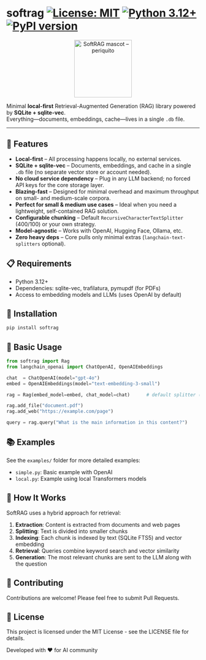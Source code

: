 # softrag [![License: MIT](https://img.shields.io/badge/License-MIT-yellow.svg)](https://opensource.org/licenses/MIT) [![Python 3.12+](https://img.shields.io/badge/python-3.12+-blue.svg)](https://www.python.org/downloads/) [![PyPI version](https://img.shields.io/pypi/v/softrag.svg)](https://pypi.org/project/softrag/)



<div align="center">
  <img src="piriquito.png" width="150" alt="SoftRAG mascot – periquito"/>
</div>



Minimal **local-first** Retrieval-Augmented Generation (RAG) library powered by **SQLite + sqlite-vec**.  
Everything—documents, embeddings, cache—lives in a single `.db` file.

---

## 🌟 Features

- **Local-first** – All processing happens locally, no external services.
- **SQLite + sqlite-vec** – Documents, embeddings, and cache in a single `.db` file (no separate vector store or account needed).
- **No cloud service dependency** – Plug in any LLM backend; no forced API keys for the core storage layer.
- **Blazing-fast** – Designed for minimal overhead and maximum throughput on small- and medium-scale corpora. <!-- enfatizar performance -->
- **Perfect for small & medium use cases** – Ideal when you need a lightweight, self-contained RAG solution. <!-- destacar o público-alvo -->
- **Configurable chunking** – Default `RecursiveCharacterTextSplitter` (400/100) or your own strategy.
- **Model-agnostic** – Works with OpenAI, Hugging Face, Ollama, etc.
- **Zero heavy deps** – Core pulls only minimal extras (`langchain-text-splitters` optional).

## 📋 Requirements

- Python 3.12+
- Dependencies: sqlite-vec, trafilatura, pymupdf (for PDFs)
- Access to embedding models and LLMs (uses OpenAI by default)

## 🚀 Installation

```bash
pip install softrag
```

## 🔧 Basic Usage

```python
from softrag import Rag
from langchain_openai import ChatOpenAI, OpenAIEmbeddings

chat  = ChatOpenAI(model="gpt-4o")
embed = OpenAIEmbeddings(model="text-embedding-3-small")

rag = Rag(embed_model=embed, chat_model=chat)      # default splitter (RCTS)

rag.add_file("document.pdf")
rag.add_web("https://example.com/page")

query = rag.query("What is the main information in this content?")
```

## 📚 Examples

See the `examples/` folder for more detailed examples:

- `simple.py`: Basic example with OpenAI
- `local.py`: Example using local Transformers models

## 🔄 How It Works

SoftRAG uses a hybrid approach for retrieval:

1. **Extraction**: Content is extracted from documents and web pages
2. **Splitting**: Text is divided into smaller chunks
3. **Indexing**: Each chunk is indexed by text (SQLite FTS5) and vector embedding
4. **Retrieval**: Queries combine keyword search and vector similarity
5. **Generation**: The most relevant chunks are sent to the LLM along with the question

## 🤝 Contributing

Contributions are welcome! Please feel free to submit Pull Requests.

## 📜 License

This project is licensed under the MIT License - see the LICENSE file for details.


Developed with ❤️ for AI community